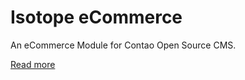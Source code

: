 Isotope eCommerce
=================

An eCommerce Module for Contao Open Source CMS.

[Read more](/system/modules/isotope/docs/README.md)
